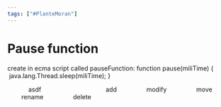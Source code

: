 ```yaml
---
tags: ["#PlanteMoran"]
---
```

# Pause function

create in ecma script called pauseFunction:
function pause(miliTime) {
 java.lang.Thread.sleep(miliTime);
}   
<?xml version="1.0" encoding="UTF-8"?><!DOCTYPE policy PUBLIC "policy-builder-dtd" "C:\\Program Files\\Novell\\Designer\\eclipse\\plugins\\com.novell.idm.policybuilder\_3.0.1.200901050958\\DTD\\dirxmlscript3.5.1.dtd"><policy>
    <rule>
        <description>asdf</description>
        <conditions>
            <or>
                <if-operation mode="case" op="equal">add</if-operation>
                <if-operation mode="case" op="equal">modify</if-operation>
                <if-operation mode="case" op="equal">move</if-operation>
                <if-operation mode="case" op="equal">rename</if-operation>
                <if-operation mode="case" op="equal">delete</if-operation>
            </or>
        </conditions>
        <actions>
            <do-set-local-variable name="test" scope="policy">
                <arg-string>
                    <token-unmatched-src-dn/>
                    <token-xpath expression="es:pause(5000)"/>
                </arg-string>
            </do-set-local-variable>
        </actions>
    </rule>
</policy>
